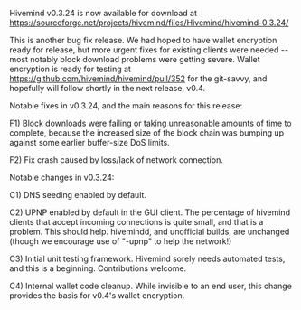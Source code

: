 Hivemind v0.3.24 is now available for download at
https://sourceforge.net/projects/hivemind/files/Hivemind/hivemind-0.3.24/

This is another bug fix release.  We had hoped to have wallet encryption ready for release, but more urgent fixes for existing clients were needed -- most notably block download problems were getting severe.  Wallet encryption is ready for testing at https://github.com/hivemind/hivemind/pull/352 for the git-savvy, and hopefully will follow shortly in the next release, v0.4.

Notable fixes in v0.3.24, and the main reasons for this release:

F1) Block downloads were failing or taking unreasonable amounts of time to complete, because the increased size of the block chain was bumping up against some earlier buffer-size DoS limits.

F2) Fix crash caused by loss/lack of network connection.

Notable changes in v0.3.24:

C1) DNS seeding enabled by default.

C2) UPNP enabled by default in the GUI client.  The percentage of hivemind clients that accept incoming connections is quite small, and that is a problem.  This should help.  hivemindd, and unofficial builds, are unchanged (though we encourage use of "-upnp" to help the network!)

C3) Initial unit testing framework.  Hivemind sorely needs automated tests, and this is a beginning.  Contributions welcome.

C4) Internal wallet code cleanup.  While invisible to an end user, this change provides the basis for v0.4's wallet encryption.
